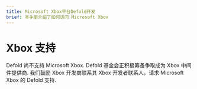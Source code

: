 ```yaml
---
title: Microsoft Xbox平台Defold开发
brief: 本手册介绍了如何访问 Microsoft Xbox
---
```


# Xbox 支持

Defold 尚不支持 Microsoft Xbox. Defold 基金会正积极筹备争取成为 Xbox 中间件提供商. 我们鼓励 Xbox 开发商联系其 Xbox 开发者联系人，请求 Microsoft Xbox 的 Defold 支持.